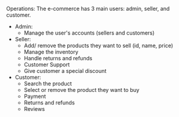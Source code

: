 Operations:
  The e-commerce has 3 main users: admin, seller, and customer.
  - Admin:
      + Manage the user's accounts (sellers and customers)
  - Seller:
      + Add/ remove the products they want to sell (id, name, price)
      + Manage the inventory
      + Handle returns and refunds
      + Customer Support
      + Give customer a special discount
  - Customer:
      + Search the product
      + Select or remove the product they want to buy
      + Payment
      + Returns and refunds
      + Reviews
